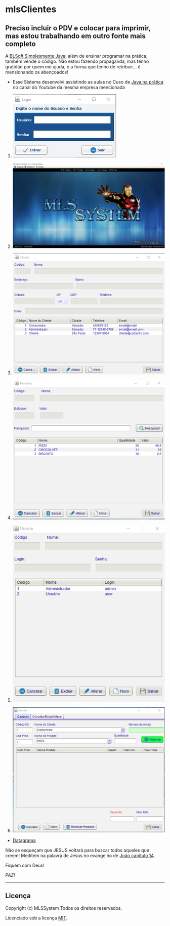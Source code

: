 # mlsClientes

## Preciso incluir o PDV e colocar para imprimir, mas estou trabalhando em outro fonte mais completo

A [BLSoft Simplesmente Java](https://blsoft.com.br/fontes/product-category/java/), além de ensinar programar na prática, também vende o código. Não estou fazendo propaganda, mas tenho gratidão por quem me ajuda, e a forma que tenho de retribuir... é mensionando os abençoados!

* Esse Sistema desenvolvi assistindo as aulas no Cuso de [Java na prática](https://www.youtube.com/playlist?list=PLt2CbMyJxu8hEvGlYo2YGLnYSHmNU4hk1) no  canal do Youtube da mesma empresa mencionada

1. ![login](https://github.com/mlssystem/mlsClientes/blob/master/img-formularios/1-login.png)

1. ![tela-principal](https://github.com/mlssystem/mlsClientes/blob/master/img-formularios/2-tela-principal.png)

1. ![clientes](https://github.com/mlssystem/mlsClientes/blob/master/img-formularios/3-clientes.png)

1. ![produtos](https://github.com/mlssystem/mlsClientes/blob/master/img-formularios/4-produtos.png)

1. ![usuarios](https://github.com/mlssystem/mlsClientes/blob/master/img-formularios/5-usuarios.png)

1. ![vendas](https://github.com/mlssystem/mlsClientes/blob/master/img-formularios/6-vendas.png)

* [Datagrama](https://github.com/mlssystem/mlsClientes/blob/master/MLSClientes/diagrama.png)


Não se esqueçam que JESUS voltará para buscar todos aqueles que creem! Meditem na palavra de Jesus no evangelho de [João capitulo 14](https://mlssystem.github.io/biblia.sagrada/joao/joao-14.html).

Fiquem com Deus!

_PAZ!_


---

## Licença

Copyright (c) MLSSystem Todos os direitos reservados.

Licenciado sob a licença [MIT](LICENSE.txt).
